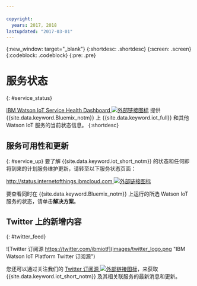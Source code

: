 ```yaml
---

copyright:
  years: 2017, 2018
lastupdated: "2017-03-01"
---
```


{:new_window: target="_blank"}
{:shortdesc: .shortdesc}
{:screen: .screen}
{:codeblock: .codeblock}
{:pre: .pre}

# 服务状态
{: #service_status}

[IBM Watson IoT Service Health Dashboard ![外部链接图标](../../icons/launch-glyph.svg "外部链接图标")](https://status.internetofthings.ibmcloud.com) 提供 {{site.data.keyword.Bluemix_notm}} 上 {{site.data.keyword.iot_full}} 和其他 Watson IoT 服务的当前状态信息。
{:shortdesc}

## 服务可用性和更新
{: #service_up}
要了解 {{site.data.keyword.iot_short_notm}} 的状态和任何即将到来的计划服务维护更新，请转至以下服务状态页面：

[http://status.internetofthings.ibmcloud.com ![外部链接图标](../../icons/launch-glyph.svg "外部链接图标")](http://status.internetofthings.ibmcloud.com)

要查看同时在 {{site.data.keyword.Bluemix_notm}} 上运行的所选 Watson IoT 服务的状态，请单击**解决方案**。

## Twitter 上的新增内容
{: #twitter_feed}

![Twitter 订阅源 https://twitter.com/ibmiotf](images/twitter_logo.png "IBM Watson IoT Platform Twitter 订阅源")

您还可以通过关注我们的 [Twitter 订阅源 ![外部链接图标](../../icons/launch-glyph.svg "外部链接图标")](https://twitter.com/ibmiot)，来获取 {{site.data.keyword.iot_short_notm}} 及其相关联服务的最新消息和更新。 
